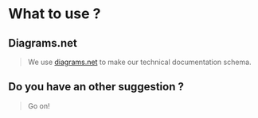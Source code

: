 # What to use ?

## Diagrams.net

> We use [diagrams.net](https://app.diagrams.net/) to make our technical documentation schema.

## Do you have an other suggestion ?
> Go on!